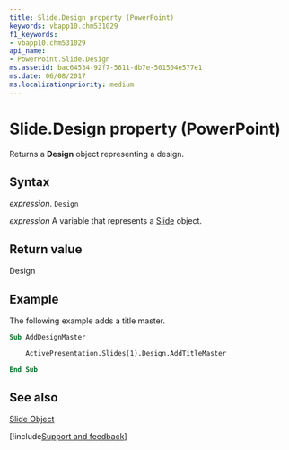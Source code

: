 ```yaml
---
title: Slide.Design property (PowerPoint)
keywords: vbapp10.chm531029
f1_keywords:
- vbapp10.chm531029
api_name:
- PowerPoint.Slide.Design
ms.assetid: bac64534-92f7-5611-db7e-501504e577e1
ms.date: 06/08/2017
ms.localizationpriority: medium
---
```



# Slide.Design property (PowerPoint)

Returns a **Design** object representing a design.


## Syntax

_expression_. `Design`

_expression_ A variable that represents a [Slide](PowerPoint.Slide.md) object.


## Return value

Design


## Example

The following example adds a title master.


```vb
Sub AddDesignMaster

    ActivePresentation.Slides(1).Design.AddTitleMaster

End Sub
```


## See also


[Slide Object](PowerPoint.Slide.md)

[!include[Support and feedback](~/includes/feedback-boilerplate.md)]